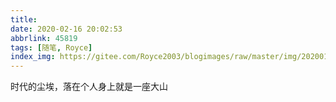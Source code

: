 ```yaml
---
title:
date: 2020-02-16 20:02:53  
abbrlink: 45819
tags: [随笔, Royce]
index_img: https://gitee.com/Royce2003/blogimages/raw/master/img/20200120124718135-01.jpg
---
```


时代的尘埃，落在个人身上就是一座大山